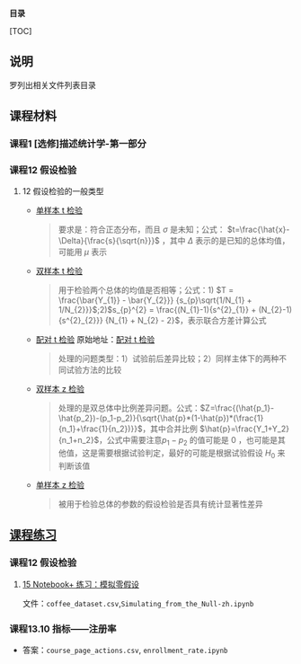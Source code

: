**目录**

[TOC]

## 说明
罗列出相关文件列表目录



## 课程材料

### 课程1 [选修]描述统计学-第一部分



### 课程12 假设检验

1. 12 假设检验的一般类型

   * [单样本 t 检验](https://www.cliffsnotes.com/study-guides/statistics/univariate-inferential-tests/one-sample-t-test)

     > 要求是：符合正态分布，而且 $\sigma$ 是未知；公式： $t=\frac{\hat{x}-\Delta}{\frac{s}{\sqrt{n}}}$ ，其中 $\Delta$ 表示的是已知的总体均值，可能用 $\mu$ 表示

   * [双样本 t 检验](http://www.itl.nist.gov/div898/handbook/eda/section3/eda353.htm)

     > 用于检验两个总体的均值是否相等；公式：1) $T = \frac{\bar{Y_{1}} - \bar{Y_{2}}} {s_{p}\sqrt{1/N_{1} + 1/N_{2}}}$;2)$s_{p}^{2} = \frac{(N_{1}-1){s^{2}_{1}} + (N_{2}-1){s^{2}_{2}}} {N_{1} + N_{2} - 2}$，表示联合方差计算公式

   * [配对 t 检验](./课程材料/配对t检验.pdf) 原始地址：[配对 t 检验](http://www.statstutor.ac.uk/resources/uploaded/paired-t-test.pdf)

     > 处理的问题类型：1）试验前后差异比较；2）同样主体下的两种不同试验方法的比较

   * [双样本 z 检验](https://onlinecourses.science.psu.edu/stat414/node/268)

     > 处理的是双总体中比例差异问题。公式：$Z=\frac{(\hat{p_1}-\hat{p_2})-(p_1-p_2)}{\sqrt{\hat{p}*(1-\hat{p})*(\frac{1}{n_1}+\frac{1}{n_2})}}$，其中合并比例 $\hat{p}=\frac{Y_1+Y_2}{n_1+n_2}$，公式中需要注意$p_1-p_2$ 的值可能是 $0$ ，也可能是其他值，这是需要根据试验判定，最好的可能是根据试验假设 $H_0$ 来判断该值

   * [单样本 z 检验](https://stattrek.com/statistics/dictionary.aspx?definition=one-sample%20z-test)

     > 被用于检验总体的参数的假设检验是否具有统计显著性差异


## [课程练习](./课程练习)

### 课程12 假设检验

1. [15 Notebook+ 练习：模拟零假设](./课程练习)

   文件：`coffee_dataset.csv`,`Simulating_from_the_Null-zh.ipynb`



### 课程13.10 指标——注册率

* 答案：`course_page_actions.csv`, `enrollment_rate.ipynb`